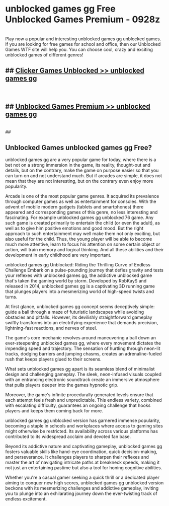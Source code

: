 # unblocked games gg  Free Unblocked Games Premium - 0928z <br>
<br>
Play now a popular and interesting unblocked games gg unblocked games. If you are looking for free games for school and office, then our Unblocked Games WTF site will help you. You can choose cool, crazy and exciting unblocked games of different genres!


## ##  [Clicker Games Unblocked >> unblocked games gg](http://freeplayer.one?title=unblocked_games_gg&ref=UGames)
  <br>

##  ## [Unblocked Games Premium >> unblocked games gg](http://freeplayer.one?title=unblocked_games_gg&ref=UGames)
  <br>
  ##



## Unblocked Games unblocked games gg Free?

unblocked games gg are a very popular game for today, where there is a bet not on a strong immersion in the game, its reality, thought-out and details, but on the contrary, make the game on purpose easier so that you can turn on and not understand much. But if arcades are simple, it does not mean that they are not interesting, but on the contrary even enjoy more popularity.

Arcade is one of the most popular game genres. It acquired its prevalence through computer games as well as entertainment for consoles. With the advent of mobile modern gadgets (tablets and smartphones) there appeared and corresponding games of this genre, no less interesting and fascinating. For example unblocked games gg unblocked 76 game. Any such game is created primarily to entertain the child (or even the adult), as well as to give him positive emotions and good mood. But the right approach to such entertainment may well make them not only exciting, but also useful for the child. Thus, the young player will be able to become much more attentive, learn to focus his attention on some certain object or action, will train memory and logical thinking. And all these abilities and their development in early childhood are very important.

unblocked games gg Unblocked: Riding the Thrilling Curve of Endless Challenge
Embark on a pulse-pounding journey that defies gravity and tests your reflexes with unblocked games gg, the addictive unblocked game that's taken the gaming world by storm. Developed by RobKayS and released in 2014, unblocked games gg is a captivating 3D running game that plunges players into a mesmerizing world of high-speed twists and turns.

At first glance, unblocked games gg concept seems deceptively simple: guide a ball through a maze of futuristic landscapes while avoiding obstacles and pitfalls. However, its devilishly straightforward gameplay swiftly transforms into an electrifying experience that demands precision, lightning-fast reactions, and nerves of steel.

The game's core mechanic revolves around maneuvering a ball down an ever-steepening unblocked games gg, where every movement dictates the impending speed and trajectory. The sensation of hurtling through neon-lit tracks, dodging barriers and jumping chasms, creates an adrenaline-fueled rush that keeps players glued to their screens.

What sets unblocked games gg apart is its seamless blend of minimalist design and challenging gameplay. The sleek, neon-infused visuals coupled with an entrancing electronic soundtrack create an immersive atmosphere that pulls players deeper into the games hypnotic grip.

Moreover, the game's infinite procedurally generated levels ensure that each attempt feels fresh and unpredictable. This endless variety, combined with escalating difficulty, guarantees an ongoing challenge that hooks players and keeps them coming back for more.

unblocked games gg unblocked version has garnered immense popularity, becoming a staple in schools and workplaces where access to gaming sites might otherwise be restricted. Its availability across various platforms has contributed to its widespread acclaim and devoted fan base.

Beyond its addictive nature and captivating gameplay, unblocked games gg fosters valuable skills like hand-eye coordination, quick decision-making, and perseverance. It challenges players to sharpen their reflexes and master the art of navigating intricate paths at breakneck speeds, making it not just an entertaining pastime but also a tool for honing cognitive abilities.

Whether you're a casual gamer seeking a quick thrill or a dedicated player aiming to conquer new high scores, unblocked games gg unblocked version beckons with its mesmerizing challenges and addictive gameplay, inviting you to plunge into an exhilarating journey down the ever-twisting track of endless excitement.